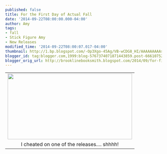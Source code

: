 ```yaml
---
published: false
title: For the First Day of Actual Fall
date: '2014-09-22T08:00:00.000-04:00'
author: Amy
tags:
- fall
- Stick Figure Amy
- New Releases
modified_time: '2014-09-22T08:00:07.017-04:00'
thumbnail: http://1.bp.blogspot.com/-Op3Xgo-45Ag/VB-wCDG8_HI/AAAAAAAAAsI/QWjVKtmzeLI/s72-c/FallAmy.jpg
blogger_id: tag:blogger.com,1999:blog-5767374071871443859.post-6661075213106606507
blogger_orig_url: http://brooklinebooksmith.blogspot.com/2014/09/for-first-day-of-actual-fall.html
---
```


<table align="center" cellpadding="0" cellspacing="0" class="tr-caption-container" style="margin-left: auto; margin-right: auto; text-align: center;"><tbody><tr><td style="text-align: center;"><a href="http://1.bp.blogspot.com/-Op3Xgo-45Ag/VB-wCDG8_HI/AAAAAAAAAsI/QWjVKtmzeLI/s1600/FallAmy.jpg" imageanchor="1" style="margin-left: auto; margin-right: auto;"><img border="0" src="http://1.bp.blogspot.com/-Op3Xgo-45Ag/VB-wCDG8_HI/AAAAAAAAAsI/QWjVKtmzeLI/s1600/FallAmy.jpg" height="212" width="400" /></a></td></tr><tr><td class="tr-caption" style="text-align: center;">I cheated on one of the releases.... shhhh!</td></tr></tbody></table><br />